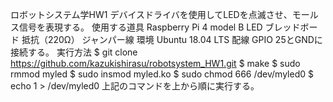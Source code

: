 ロボットシステム学HW1
デバイスドライバを使用してLEDを点滅させ、モールス信号を表現する。
使用する道具
Raspberry Pi 4 model B
LED
ブレッドボード
抵抗（220Ω）
ジャンパー線
環境
Ubuntu 18.04 LTS
配線
GPIO 25とGNDに接続する。
実行方法
$ git clone https://github.com/kazukishirasu/robotsystem_HW1.git
$ make
$ sudo rmmod myled
$ sudo insmod myled.ko
$ sudo chmod 666 /dev/myled0
$ echo 1 > /dev/myled0
上記のコマンドを上から順に実行する。
